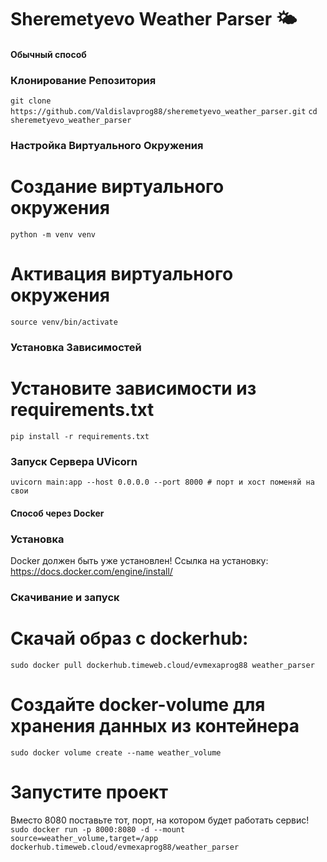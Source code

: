 # Sheremetyevo Weather Parser 🌤️


#### Обычный способ
### Клонирование Репозитория

```git clone https://github.com/Valdislavprog88/sheremetyevo_weather_parser.git```
```cd sheremetyevo_weather_parser```


### Настройка Виртуального Окружения
# Создание виртуального окружения
```python -m venv venv```

# Активация виртуального окружения
```source venv/bin/activate```

### Установка Зависимостей

# Установите зависимости из requirements.txt
```pip install -r requirements.txt```

### Запуск Сервера UVicorn
```uvicorn main:app --host 0.0.0.0 --port 8000 # порт и хост поменяй на свои```

#### Способ через Docker
### Установка
Docker должен быть уже установлен! Ссылка на установку: https://docs.docker.com/engine/install/

### Скачивание и запуск
# Скачай образ с dockerhub:
```sudo docker pull dockerhub.timeweb.cloud/evmexaprog88 weather_parser```

# Создайте docker-volume для хранения данных из контейнера
```sudo docker volume create --name weather_volume```

# Запустите проект
Вместо 8080 поставьте тот, порт, на котором будет работать сервис!
```sudo docker run -p 8000:8080 -d --mount source=weather_volume,target=/app dockerhub.timeweb.cloud/evmexaprog88/weather_parser```

